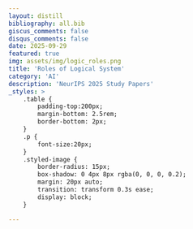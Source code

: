 ```yaml
---
layout: distill
bibliography: all.bib
giscus_comments: false
disqus_comments: false
date: 2025-09-29
featured: true
img: assets/img/logic_roles.png
title: 'Roles of Logical System'
category: 'AI'
description: 'NeurIPS 2025 Study Papers'
_styles: >
    .table {
        padding-top:200px;
        margin-bottom: 2.5rem;
        border-bottom: 2px;
    }
    .p {
        font-size:20px;
    }
    .styled-image {
        border-radius: 15px;
        box-shadow: 0 4px 8px rgba(0, 0, 0, 0.2);
        margin: 20px auto;
        transition: transform 0.3s ease;
        display: block;
    }

---
```



